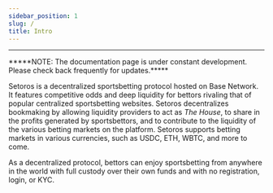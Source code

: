 ```yaml
---
sidebar_position: 1
slug: /
title: Intro
---
```


<head>
    <title>Documentation | Intro</title>
    <meta name="title" property="og:title" content="Documentation | Intro" />
    <meta name="description" content="Documentation | Intro" />
    <meta name="description" property="og:description" content="Documentation | Intro" />
    <meta name="image" property="og:image" content="https://i.imgur.com/HE5eURN.png" />
    <meta name="twitter:title" content="Setoros Protocol" />
    <meta name="twitter:description" content="Documentation | Intro" />
    <meta name="twitter:image" content="https://i.imgur.com/HE5eURN.png"/>
    <meta name="twitter:card" content="summary_large_image" />
    <meta name="twitter:site" content="@setoros" />
</head>

---

<p style={{ color: "red" }}>*****NOTE: The documentation page is under constant development. Please check back frequently for updates.*****</p>

Setoros is a decentralized sportsbetting protocol hosted on Base Network. It features competitive odds and deep liquidity for bettors rivaling that of popular centralized sportsbetting websites. Setoros decentralizes bookmaking by allowing liquidity providers to act as *The House*, to share in the profits generated by sportsbettors, and to contribute to the liquidity of the various betting markets on the platform. Setoros supports betting markets in various currencies, such as USDC, ETH, WBTC, and more to come.

As a decentralized protocol, bettors can enjoy sportsbetting from anywhere in the world with full custody over their own funds and with no registration, login, or KYC.
